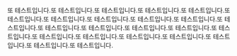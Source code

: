또 테스트입니다.또 테스트입니다.또 테스트입니다.또 테스트입니다.또 테스트입니다.또 테스트입니다.또 테스트입니다.또 테스트입니다.또 테스트입니다.또 테스트입니다.또 테스트입니다.또 테스트입니다.또 테스트입니다.또 테스트입니다.또 테스트입니다.또 테스트입니다.또 테스트입니다.또 테스트입니다.또 테스트입니다.또 테스트입니다.또 테스트입니다.또 테스트입니다.또 테스트입니다.